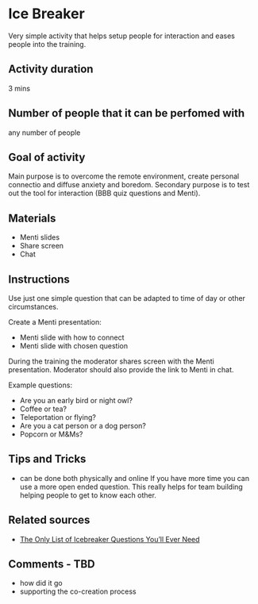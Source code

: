 [_metadata_:author]:- "Skills4EOSC T2.3"
[_metadata_:title]:- "Ice Breaking Activity"
[_metadata_:tags]:- "FAIR-by-Design learning materials, FAIR learning objects, ice breaker"

# Ice Breaker

Very simple activity that helps setup people for interaction and eases people into the training.

## Activity duration

3 mins

## Number of people that it can be perfomed with

any number of people

## Goal of activity

Main purpose is to overcome the remote environment, create personal connectio and diffuse anxiety and boredom.
Secondary purpose is to test out the tool for interaction (BBB quiz questions and Menti).

## Materials
- Menti slides
- Share screen
- Chat

## Instructions

Use just one simple question that can be adapted to time of day or other circumstances.

Create a Menti presentation:
- Menti slide with how to connect
- Menti slide with chosen question

During the training the moderator shares screen with the Menti presentation. Moderator should also provide the link to Menti in chat.

Example questions:
- Are you an early bird or night owl?
- Coffee or tea?
- Teleportation or flying?
- Are you a cat person or a dog person?
- Popcorn or M&Ms?

## Tips and Tricks
- can be done both physically and online
If you have more time you can use a more open ended question. This really helps for team building helping people to get to know each other.

## Related sources
- [The Only List of Icebreaker Questions You’ll Ever Need](https://museumhack.com/list-icebreakers-questions)

## Comments - TBD
- how did it go
- supporting the co-creation process